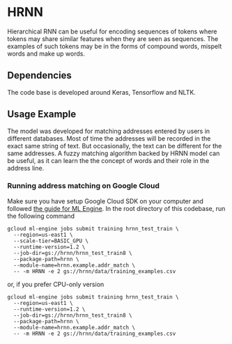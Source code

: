 # HRNN

Hierarchical RNN can be useful for encoding sequences of tokens where
tokens may share similar features when they are seen as sequences. The
examples of such tokens may be in the forms of compound words, mispelt
words and make up words.

## Dependencies

The code base is developed around Keras, Tensorflow and NLTK.

## Usage Example

The model was developed for matching addresses entered by users in different
databases. Most of time the addresses will be recorded in the exact same 
string of text. But occasionally, the text can be different for the same
addresses. A fuzzy matching algorithm backed by HRNN model can be useful,
as it can learn the the concept of words and their role in the address line.

### Running address matching on Google Cloud

Make sure you have setup Google Cloud SDK on your computer and followed [the
guide for ML Engine](https://cloud.google.com/ml-engine/docs/quickstarts/command-line).
In the root directory of this codebase, run the following command

```
gcloud ml-engine jobs submit training hrnn_test_train \
  --region=us-east1 \
  --scale-tier=BASIC_GPU \
  --runtime-version=1.2 \
  --job-dir=gs://hrnn/hrnn_test_train8 \
  --package-path=hrnn \
  --module-name=hrnn.example.addr_match \
  -- -m HRNN -e 2 gs://hrnn/data/training_examples.csv
```

or, if you prefer CPU-only version

```
gcloud ml-engine jobs submit training hrnn_test_train \
  --region=us-east1 \
  --runtime-version=1.2 \
  --job-dir=gs://hrnn/hrnn_test_train8 \
  --package-path=hrnn \
  --module-name=hrnn.example.addr_match \
  -- -m HRNN -e 2 gs://hrnn/data/training_examples.csv
```
